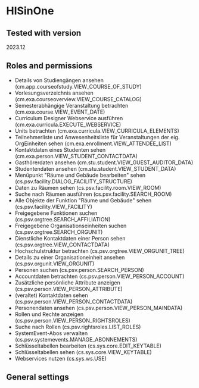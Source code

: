 # HISinOne

## Tested with version
2023.12

## Roles and permissions
- Details von Studiengängen ansehen (cm.app.courseofstudy.VIEW_COURSE_OF_STUDY)
- Vorlesungsverzeichnis ansehen (cm.exa.courseoverview.VIEW_COURSE_CATALOG)
- Semesterabhängige Veranstaltung betrachten (cm.exa.course.VIEW_EVENT_DATE)
- Curriculum Designer Webservice ausführen (cm.exa.curricula.EXECUTE_WEBSERVICE)
- Units betrachten (cm.exa.curricula.VIEW_CURRICULA_ELEMENTS)
- Teilnehmerliste und Anwesenheitsliste für Veranstaltungen der eig. OrgEinheiten sehen (cm.exa.enrollment.VIEW_ATTENDEE_LIST)
- Kontaktdaten eines Studenten sehen (cm.exa.person.VIEW_STUDENT_CONTACTDATA)
- Gasthörerdaten ansehen (cm.stu.student.VIEW_GUEST_AUDITOR_DATA)
- Studentendaten ansehen (cm.stu.student.VIEW_STUDENT_DATA)
- Menüpunkt "Räume und Gebäude bearbeiten" sehen (cs.psv.facility.DIALOG_FACILITY_STRUCTURE)
- Daten zu Räumen sehen (cs.psv.facility.room.VIEW_ROOM)
- Suche nach Räumen ausführen (cs.psv.facility.SEARCH_ROOM)
- Alle Objekte der Funktion "Räume und Gebäude" sehen (cs.psv.facility.VIEW_FACILITY)
- Freigegebene Funktionen suchen (cs.psv.orgtree.SEARCH_AFFILIATION)
- Freigegebene Organisationseinheiten suchen (cs.psv.orgtree.SEARCH_ORGUNIT)
- Dienstliche Kontaktdaten einer Person sehen (cs.psv.orgtree.VIEW_CONTACTDATA)
- Hochschulstruktur betrachten (cs.psv.orgtree.VIEW_ORGUNIT_TREE)
- Details zu einer Organisationeinheit ansehen (cs.psv.orgunit.VIEW_ORGUNIT)
- Personen suchen (cs.psv.person.SEARCH_PERSON)
- Accountdaten betrachten (cs.psv.person.VIEW_PERSON_ACCOUNT)
- Zusätzliche persönliche Attribute anzeigen (cs.psv.person.VIEW_PERSON_ATTRIBUTE)
- (veraltet) Kontaktdaten sehen (cs.psv.person.VIEW_PERSON_CONTACTDATA)
- Personendaten ansehen (cs.psv.person.VIEW_PERSON_MAINDATA)
- Rollen und Rechte anzeigen (cs.psv.person.VIEW_PERSON_RIGHTSROLES)
- Suche nach Rollen (cs.psv.rightsroles.LIST_ROLES)
- SystemEvent-Abos verwalten (cs.psv.systemevents.MANAGE_ABONNEMENTS)
- Schlüsseltabellen bearbeiten (cs.sys.core.EDIT_KEYTABLE)
- Schlüsseltabellen sehen (cs.sys.core.VIEW_KEYTABLE)
- Webservices nutzen (cs.sys.ws.USE)

## General settings

